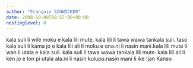 ```yaml
---
author: "François SCHWICKER"
date: 2008-10-08T08:57:00+00:00
nestinglevel: 0
---
```

kala suli li wile moku e kala lili mute. kala lili li tawa wawa tankala suli. taso kala suli li kama jo e kala lili ali li moku e ona.ni li nasin mani.kala lili mute li wan li utala e kala suli. kala suli li tawa wawa tankala lili mute. kala lili ali li ken jo e lon pi utala ala.ni li nasin kulupu.nasin mani li ike !jan Kanso